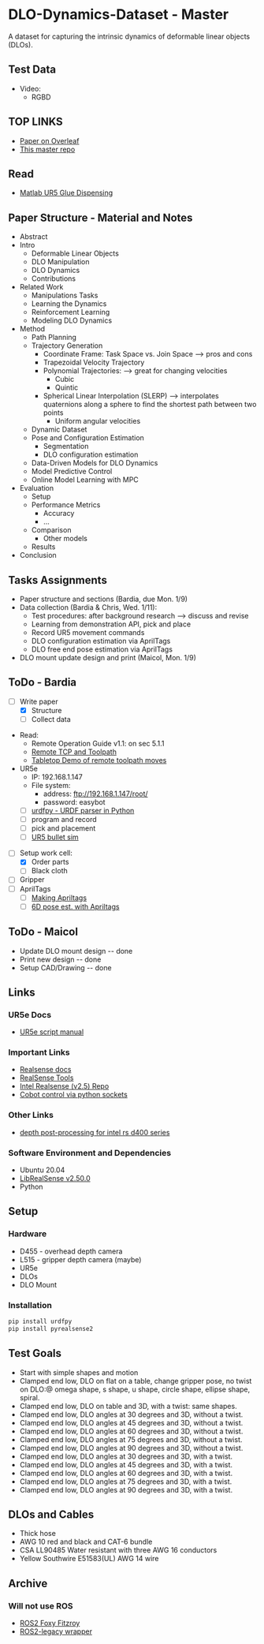 # DLO-Dynamics-Dataset - Master

A dataset for capturing the intrinsic dynamics of deformable linear objects (DLOs).

## Test Data

- Video:
  - RGBD

## TOP LINKS

- [Paper on Overleaf](https://www.overleaf.com/project/63b719f4df73f6372419b627)
- [This master repo](https://github.com/BardiaMojra/dlo.git)

## Read

- [Matlab UR5 Glue Dispensing](https://www.mathworks.com/help/supportpkg/robotmanipulator/ug/simulate-glue-dispensing-example.html)

## Paper Structure - Material and Notes

- Abstract
- Intro
  - Deformable Linear Objects
  - DLO Manipulation
  - DLO Dynamics
  - Contributions
- Related Work
  - Manipulations Tasks
  - Learning the Dynamics
  - Reinforcement Learning
  - Modeling DLO Dynamics
- Method
  - Path Planning
  - Trajectory Generation
    - Coordinate Frame: Task Space vs. Join Space --> pros and cons
    - Trapezoidal Velocity Trajectory
    - Polynomial Trajectories: --> great for changing velocities
      - Cubic
      - Quintic
    - Spherical Linear Interpolation (SLERP) --> interpolates quaternions along a sphere to find the shortest path between two points
      - Uniform angular velocities
  - Dynamic Dataset
  - Pose and Configuration Estimation
    - Segmentation
    - DLO configuration estimation
  - Data-Driven Models for DLO Dynamics
  - Model Predictive Control
  - Online Model Learning with MPC
- Evaluation
  - Setup
  - Performance Metrics
    - Accuracy
    - ...
  - Comparison
    - Other models
  - Results
- Conclusion

## Tasks Assignments

- Paper structure and sections (Bardia, due Mon. 1/9)
- Data collection (Bardia & Chris, Wed. 1/11):
  - Test procedures: after background research --> discuss and revise
  - Learning from demonstration API, pick and place
  - Record UR5 movement commands
  - DLO configuration estimation via AprilTags
  - DLO free end pose estimation via AprilTags
- DLO mount update design and print (Maicol, Mon. 1/9)

## ToDo - Bardia

- [ ] Write paper
  - [x] Structure
  - [ ] Collect data
- Read:
  - Remote Operation Guide v1.1: on sec 5.1.1
  - [Remote TCP and Toolpath](https://www.universal-robots.com/articles/ur/programming/remote-tcp-toolpath-urcap-urscript-functions-and-examples/)
  - [Tabletop Demo of remote toolpath moves](https://www.universal-robots.com/articles/ur/programming/tabletop-demo-of-remote-tcp-toolpath-moves-object-path/)
- UR5e
  - IP: 192.168.1.147
  - File system:
    - address: <ftp://192.168.1.147/root/>
    - password: easybot
  - [ ] [urdfpy - URDF parser in Python](https://urdfpy.readthedocs.io/en/latest/)
  - [ ] program and record
  - [ ] pick and placement
  - [ ] [UR5 bullet sim](https://github.com/josepdaniel/ur5-bullet)
- [ ] Setup work cell:
  - [x] Order parts
  - [ ] Black cloth
- [ ] Gripper
- [ ] AprilTags
  - [ ] [Making Apriltags](https://berndpfrommer.github.io/tagslam_web/making_tags/#:~:text=Use%20an%20inkjet%20printer%20to,on%20the%20foam%20board%2C%20done.)
  - [ ] [6D pose est. with Apriltags](https://april.eecs.umich.edu/software/apriltag)

## ToDo - Maicol

- Update DLO mount design -- done
- Print new design -- done
- Setup CAD/Drawing -- done

## Links

### UR5e Docs

- [UR5e script manual](https://s3-eu-west-1.amazonaws.com/ur-support-site/163530/scriptmanual_5.12.pdf)

### Important Links

- [Realsense docs](https://dev.intelrealsense.com/docs)
- [RealSense Tools](https://github.com/IntelRealSense/librealsense/tree/master/tools)
- [Intel Realsense (v2.5) Repo](https://github.com/IntelRealSense/librealsense)
- [Cobot control via python sockets](https://axisnj.com/controlling-a-universal-robots-cobot-using-python/)

### Other Links

- [depth post-processing for intel rs d400 series](https://dev.intelrealsense.com/docs/depth-post-processing)

### Software Environment and Dependencies

- Ubuntu 20.04
- [LibRealSense v2.50.0](https://github.com/IntelRealSense/librealsense)
- Python

## Setup

### Hardware

- D455 - overhead depth camera
- L515 - gripper depth camera (maybe)
- UR5e
- DLOs
- DLO Mount

### Installation

```bash
pip install urdfpy
pip install pyrealsense2
```

## Test Goals

- Start with simple shapes and motion
- Clamped end low, DLO on flat on a table, change gripper pose, no
  twist on DLO:\@ omega shape, s shape, u shape, circle shape, ellipse shape,
  spiral.
- Clamped end low, DLO on table and 3D, with a twist: same shapes.
- Clamped end low, DLO angles at 30 degrees and 3D, without a twist.
- Clamped end low, DLO angles at 45 degrees and 3D, without a twist.
- Clamped end low, DLO angles at 60 degrees and 3D, without a twist.
- Clamped end low, DLO angles at 75 degrees and 3D, without a twist.
- Clamped end low, DLO angles at 90 degrees and 3D, without a twist.
- Clamped end low, DLO angles at 30 degrees and 3D, with a twist.
- Clamped end low, DLO angles at 45 degrees and 3D, with a twist.
- Clamped end low, DLO angles at 60 degrees and 3D, with a twist.
- Clamped end low, DLO angles at 75 degrees and 3D, with a twist.
- Clamped end low, DLO angles at 90 degrees and 3D, with a twist.

## DLOs and Cables

- Thick hose
- AWG 10 red and black and CAT-6 bundle
- CSA LL90485 Water resistant with three AWG 16 conductors
- Yellow Southwire E51583(UL) AWG 14 wire

## Archive

### Will not use ROS

- [ROS2 Foxy Fitzroy](https://docs.ros.org/en/foxy/Installation/Ubuntu-Install-Debians.html)
- [ROS2-legacy wrapper](https://github.com/IntelRealSense/realsense-ros/tree/ros2-legacy)
